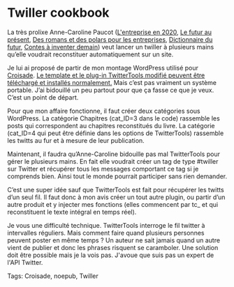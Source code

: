 # Twiller cookbook

La très prolixe Anne-Caroline Paucot ([L'entreprise en 2020](www.entreprise2020.fr), [Le futur au présent](), [Des romans et des polars pour les entreprises](http://www.hyaka.com), [Dictionnaire du futur](), [Contes à inventer demain](http://www.contesainventerlefutur.fr)) veut lancer un twiller à plusieurs mains qu’elle voudrait reconstituer automatiquement sur un site.

Je lui ai proposé de partir de mon montage WordPress utilisé pour [Croisade](http://twiller.tcrouzet.com). [Le template et le plug-in TwitterTools modifié peuvent être téléchargé et installés normalement.](/files_tc/twiller.rar) Mais c’est pas vraiment un système portable. J’ai bidouillé un peu partout pour que ça fasse ce que je veux. C’est un point de départ.

Pour que mon affaire fonctionne, il faut créer deux catégories sous WordPress. La catégorie Chapitres (cat\_ID=3 dans le code) rassemble les posts qui correspondent au chapitres reconstitués du livre. La catégorie (cat\_ID=4 qui peut être définie dans les options de TwitterTools) rassemble les twitts au fur et à mesure de leur publication.

Maintenant, il faudra qu’Anne-Caroline bidouille pas mal TwitterTools pour gérer le plusieurs mains. En fait elle voudrait créer un tag de type #twiller sur Twitter et récupérer tous les messages comportant ce tag si je comprends bien. Ainsi tout le monde pourrait participer sans rien demander.

C’est une super idée sauf que TwitterTools est fait pour récupérer les twitts d’un seul fil. Il faut donc à mon avis créer un tout autre plugin, ou partir d’un autre produit et y injecter mes fonctions (elles commencent par tc\_ et qui reconstituent le texte intégral en temps réel).

Je vous une difficulté technique. TwitterTools interroge le fil twitter à intervalles réguliers. Mais comment faire quand plusieurs personnes peuvent poster en même temps ? Un auteur ne sait jamais quand un autre vient de publier et donc les phrases risquent se caramboler. Une solution doit être possible mais je la vois pas. J'avoue que suis pas un expert de l'API Twitter.

Tags: Croisade, noepub, Twiller